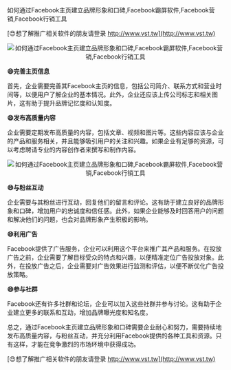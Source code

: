 如何通过Facebook主页建立品牌形象和口碑,Facebook霸屏软件,Facebook营销,Facebook行销工具

[😍想了解推广相关软件的朋友请登录 http://www.vst.tw](http://www.vst.tw)

 <center><img src="https://vst.tw/MP4/tuiguang/png/0.png" alt="如何通过Facebook主页建立品牌形象和口碑,Facebook霸屏软件,Facebook营销,Facebook行销工具"></center>

**😄完善主页信息**

首先，企业需要完善其Facebook主页的信息，包括公司简介、联系方式和营业时间等，以便用户了解企业的基本情况。此外，企业还应该上传公司标志和相关图片，这有助于提升品牌记忆度和认知度。

**😄发布高质量内容**

企业需要定期发布高质量的内容，包括文章、视频和图片等。这些内容应该与企业的产品和服务相关，并且能够吸引用户的关注和兴趣。如果企业有足够的资源，可以考虑聘请专业的内容创作者来撰写和制作内容。

 <center><img src="https://vst.tw/MP4/tuiguang/png/7.png" alt="如何通过Facebook主页建立品牌形象和口碑,Facebook霸屏软件,Facebook营销,Facebook行销工具"></center>

**😄与粉丝互动**

企业需要与其粉丝进行互动，回复他们的留言和评论。这有助于建立良好的品牌形象和口碑，增加用户的忠诚度和信任感。此外，如果企业能够及时回答用户的问题和解决他们的问题，也会对品牌形象产生积极的影响。

**😄利用广告**

Facebook提供了广告服务，企业可以利用这个平台来推广其产品和服务。在投放广告之前，企业需要了解目标受众的特点和兴趣，以便精准定位广告投放对象。此外，在投放广告之后，企业需要对广告效果进行监测和评估，以便不断优化广告投放策略。

**😄参与社群**

Facebook还有许多社群和论坛，企业可以加入这些社群并参与讨论。这有助于企业建立更多的联系和互动，增加品牌曝光度和知名度。

总之，通过Facebook主页建立品牌形象和口碑需要企业耐心和努力，需要持续地发布高质量内容，与粉丝互动，并充分利用Facebook提供的各种工具和资源。只有这样，才能在竞争激烈的市场环境中获得成功。

[😍想了解推广相关软件的朋友请登录 http://www.vst.tw](http://www.vst.tw)



